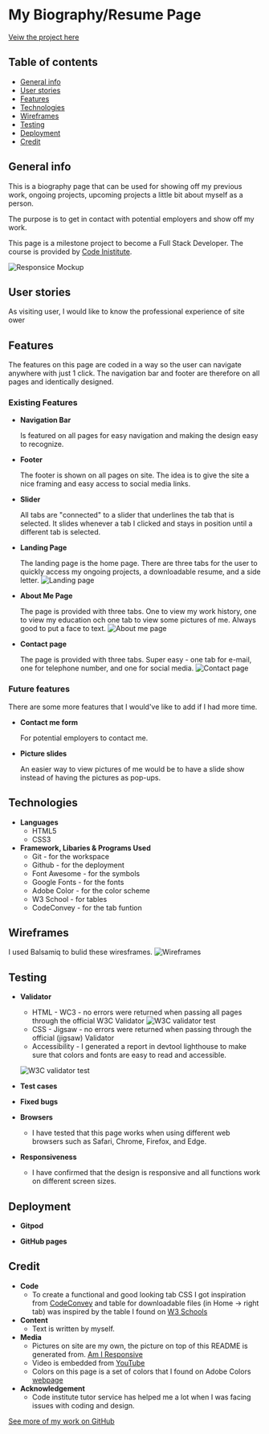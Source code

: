 # My Biography/Resume Page

[Veiw the project here](https://linushf.github.io/bio-resume/)

## Table of contents
* [General info](#general-info)
* [User stories](#user-stories)
* [Features](#features)
* [Technologies](#technologies)
* [Wireframes](#wireframes)
* [Testing](#testing)
* [Deployment](#deployment)
* [Credit](#credit)


## General info

This is a biography page that can be used for showing off my previous work, ongoing projects, upcoming projects a little bit about myself as a person.

The purpose is to get in contact with potential employers and show off my work. 

This page is a milestone project to become a Full Stack Developer. The course is provided by [Code Inistitute](https://codeinstitute.net/).

![Responsice Mockup](docs/tests/amiresp.png "Resonsive mockup picture")

## User stories
As visiting user, I would like to know the professional experience of site ower

## Features
The features on this page are coded in a way so the user can navigate anywhere with just 1 click. The navigation bar and footer are therefore on all pages and identically  designed.
### Existing Features

- __Navigation Bar__

    Is featured on all pages for easy navigation and making the design easy to recognize.
- __Footer__

    The footer is shown on all pages on site. The idea is to give the site a nice framing and easy access to social media links. 

- __Slider__

    All tabs are "connected" to a slider that underlines the tab that is selected. It slides whenever a tab I clicked and stays in position until a different tab is selected. 
- __Landing Page__

    The landing page is the home page. There are three tabs for the user to quickly access my ongoing projects, a downloadable resume, and a side letter.
    ![Landing page](docs/screenshots/welcome.png "Landing page")
- __About Me Page__

    The page is provided with three tabs. One to view my work history, one to view my education och one tab to view some pictures of me. Always good to put a face to text. 
    ![About me page](docs/screenshots/aboutme.png "About me page")
- __Contact page__

    The page is provided with three tabs. Super easy - one tab for e-mail, one for telephone number, and one for social media. 
    ![Contact page](docs/screenshots/contact.png "Contact page")

### Future features
There are some more features that I would've like to add if I had more time.
- __Contact me form__

    For potential employers to contact me.
- __Picture slides__

    An easier way to view pictures of me would be to have a slide show instead of having the pictures as pop-ups.

## Technologies
- __Languages__
    - HTML5
    - CSS3
- __Framework, Libaries & Programs Used__
    - Git - for the workspace 
    - Github - for the deployment
    - Font Awesome - for the symbols
    - Google Fonts - for the fonts
    - Adobe Color - for the color scheme
    - W3 School - for tables
    - CodeConvey - for the tab funtion

## Wireframes
I used Balsamiq to bulid these wiresframes.
    ![Wireframes](docs/tests/wireframes.png "Wireframes")

## Testing
- __Validator__
    - HTML - WC3 - no errors were returned when passing all pages through the official W3C Validator
    ![W3C validator test](docs/tests/W3c-html.png "W3C validator test")
    - CSS - Jigsaw - no errors were returned when passing through the official (jigsaw) Validator
    - Accessibility - I generated a report in devtool lighthouse to make sure that colors and fonts are easy to read and accessible.
    
    
    ![W3C validator test](docs/tests/lighthouse.png "Lighthouse test")

- __Test cases__

- __Fixed bugs__

- __Browsers__
    - I have tested that this page works when using different web browsers such as Safari, Chrome, Firefox, and Edge. 
- __Responsiveness__ 
    - I have confirmed that the design is responsive and all functions work on different screen sizes. 

## Deployment

- __Gitpod__


- __GitHub pages__

## Credit
- __Code__
    - To create a functional and good looking tab CSS I got inspiration from [CodeConvey](https://codeconvey.com/animated-content-tabs-with-css3/) and table for downloadable files (in Home -> right tab) was inspired by the table I found on [W3 Schools](https://www.w3schools.com/html/tryit.asp?filename=tryhtml_table_intro)
- __Content__
    - Text is written by myself.
- __Media__
    - Pictures on site are my own, the picture on top of this README is generated from. [Am I Responsive](http://ami.responsivedesign.is/)
    - Video is embedded from [YouTube](http://www.youtube.com/)
    - Colors on this page is a set of colors that I found on Adobe Colors [webpage](https://color.adobe.com/ "Adobe Colors") 
- __Acknowledgement__
    - Code institute tutor service has helped me a lot when I was facing issues with coding and design.

[See more of my work on GitHub](https://www.github.com/linushf)